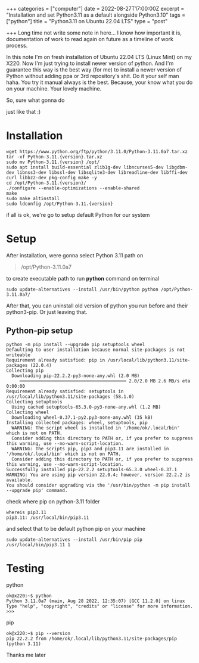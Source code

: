 +++
categories = ["computer"]
date = 2022-08-27T17:00:00Z
excerpt = "Installation and set Python3.11 as a default alongside Python3.10"
tags = ["python"]
title = "Python3.11 on Ubuntu 22.04 LTS"
type = "post"

+++
Long time not write some note in here... I know how important it is, documentation of work to read again on future as a timeline of work process. 

In this note I'm on fresh installation of Ubuntu 22.04 LTS (Linux Mint) on my X220. Now I'm just trying to install newer version of python. And I'm guarantee this way is the best way (for me) to install a newer version of Python without adding ppa or 3rd repository's shit. Do it your self man haha. You try it manual always is the best. Because, your know what you do on your machine. Your lovely machine. 

So, sure what gonna do

just like that :)

# Installation

    wget https://www.python.org/ftp/python/3.11.0/Python-3.11.0a7.tar.xz
    tar -xf Python-3.11.{version}.tar.xz
    sudo mv Python-3.11.{version} /opt/
    sudo apt install build-essential zlib1g-dev libncurses5-dev libgdbm-dev libnss3-dev libssl-dev libsqlite3-dev libreadline-dev libffi-dev curl libbz2-dev pkg-config make -y
    cd /opt/Python-3.11.{version}/
    ./configure --enable-optimizations --enable-shared
    make
    sudo make altinstall
    sudo ldconfig /opt/Python-3.11.{version}

if all is ok, we're go to setup default Python for our system

# Setup

After installation, were gonna select Python 3.11 path on 

> /opt/Python-3.11.0a7

to create executable path to run **python** command on terminal

    sudo update-alternatives --install /usr/bin/python python /opt/Python-3.11.0a7/

After that, you can uninstall old version of python you run before and their python3-pip. Or just leaving that.

## Python-pip setup

    python -m pip install --upgrade pip setuptools wheel
    Defaulting to user installation because normal site-packages is not writeable
    Requirement already satisfied: pip in /usr/local/lib/python3.11/site-packages (22.0.4)
    Collecting pip
      Downloading pip-22.2.2-py3-none-any.whl (2.0 MB)
         ━━━━━━━━━━━━━━━━━━━━━━━━━━━━━━━━━━━━━━━━ 2.0/2.0 MB 2.6 MB/s eta 0:00:00
    Requirement already satisfied: setuptools in /usr/local/lib/python3.11/site-packages (58.1.0)
    Collecting setuptools
      Using cached setuptools-65.3.0-py3-none-any.whl (1.2 MB)
    Collecting wheel
      Downloading wheel-0.37.1-py2.py3-none-any.whl (35 kB)
    Installing collected packages: wheel, setuptools, pip
      WARNING: The script wheel is installed in '/home/ok/.local/bin' which is not on PATH.
      Consider adding this directory to PATH or, if you prefer to suppress this warning, use --no-warn-script-location.
      WARNING: The scripts pip, pip3 and pip3.11 are installed in '/home/ok/.local/bin' which is not on PATH.
      Consider adding this directory to PATH or, if you prefer to suppress this warning, use --no-warn-script-location.
    Successfully installed pip-22.2.2 setuptools-65.3.0 wheel-0.37.1
    WARNING: You are using pip version 22.0.4; however, version 22.2.2 is available.
    You should consider upgrading via the '/usr/bin/python -m pip install --upgrade pip' command.

check where pip on python-3.11 folder

    whereis pip3.11
    pip3.11: /usr/local/bin/pip3.11

and select that to be default python pip on your machine

    sudo update-alternatives --install /usr/bin/pip pip /usr/local/bin/pip3.11 1

# Testing

python

    ok@x220:~$ python
    Python 3.11.0a7 (main, Aug 28 2022, 12:35:07) [GCC 11.2.0] on linux
    Type "help", "copyright", "credits" or "license" for more information.
    >>> 

pip

    ok@x220:~$ pip --version
    pip 22.2.2 from /home/ok/.local/lib/python3.11/site-packages/pip (python 3.11)

Thanks me later